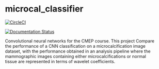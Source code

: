 # microcal_classifier

[![CircleCI](https://circleci.com/gh/lorenzomarini96/microcal-classifier.svg?style=svg)](https://app.circleci.com/pipelines/github/lorenzomarini96/microcal_classifier?filter=all)

[![Documentation Status](https://readthedocs.org/projects/microcal-classifier/badge/?version=latest)](https://microcal-classifier.readthedocs.io/en/latest/?badge=latest)

Convolutional neural networks for the CMEP course. This project Compare the performance of a CNN classification on a microcalcification image dataset, with the performance obtained in an analysis pipeline where the mammographic images containing either microcalcifications or normal tissue are represented in terms of wavelet coefficients.


